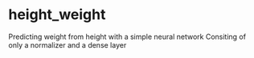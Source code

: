 # height_weight
Predicting weight from height with a simple neural network
Consiting of only a normalizer and a dense layer
